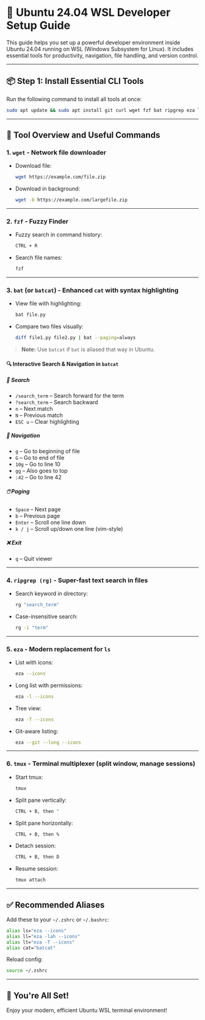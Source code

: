 # 🚀 Ubuntu 24.04 WSL Developer Setup Guide

This guide helps you set up a powerful developer environment inside Ubuntu 24.04 running on WSL (Windows Subsystem for Linux). It includes essential tools for productivity, navigation, file handling, and version control.

---

## 📦 Step 1: Install Essential CLI Tools

Run the following command to install all tools at once:

```bash
sudo apt update && sudo apt install git curl wget fzf bat ripgrep eza lsd tmux -y
```

---

## 🔧 Tool Overview and Useful Commands

### 1. `wget` - Network file downloader
- Download file:
  ```bash
  wget https://example.com/file.zip
  ```
- Download in background:
  ```bash
  wget -b https://example.com/largefile.zip
  ```

---

### 2. `fzf` - Fuzzy Finder
- Fuzzy search in command history:
  ```bash
  CTRL + R
  ```
- Search file names:
  ```bash
  fzf
  ```

---

### 3. `bat` (or `batcat`) - Enhanced `cat` with syntax highlighting

- View file with highlighting:
  ```bash
  bat file.py
  ```
- Compare two files visually:
  ```bash
  diff file1.py file2.py | bat --paging=always
  ```

> **Note:** Use `batcat` if `bat` is aliased that way in Ubuntu.

#### 🔍 Interactive Search & Navigation in `batcat`

##### 🔎 Search
- `/search_term` – Search forward for the term  
- `?search_term` – Search backward  
- `n` – Next match  
- `N` – Previous match  
- `ESC u` – Clear highlighting  

##### 🧭 Navigation
- `g` – Go to beginning of file  
- `G` – Go to end of file  
- `10g` – Go to line 10  
- `gg` – Also goes to top  
- `:42` – Go to line 42  

##### 🖱️ Paging
- `Space` – Next page  
- `b` – Previous page  
- `Enter` – Scroll one line down  
- `k / j` – Scroll up/down one line (vim-style)  

##### ❌ Exit
- `q` – Quit viewer

---

### 4. `ripgrep (rg)` - Super-fast text search in files
- Search keyword in directory:
  ```bash
  rg "search_term"
  ```
- Case-insensitive search:
  ```bash
  rg -i "term"
  ```

---

### 5. `eza` - Modern replacement for `ls`
- List with icons:
  ```bash
  eza --icons
  ```
- Long list with permissions:
  ```bash
  eza -l --icons
  ```
- Tree view:
  ```bash
  eza -T --icons
  ```
- Git-aware listing:
  ```bash
  eza --git --long --icons
  ```

---

### 6. `tmux` - Terminal multiplexer (split window, manage sessions)
- Start tmux:
  ```bash
  tmux
  ```
- Split pane vertically:
  ```bash
  CTRL + B, then "
  ```
- Split pane horizontally:
  ```bash
  CTRL + B, then %
  ```
- Detach session:
  ```bash
  CTRL + B, then D
  ```
- Resume session:
  ```bash
  tmux attach
  ```

---

## ✅ Recommended Aliases

Add these to your `~/.zshrc` or `~/.bashrc`:

```bash
alias ls="eza --icons"
alias ll="eza -lah --icons"
alias lt="eza -T --icons"
alias cat="batcat"
```

Reload config:
```bash
source ~/.zshrc
```

---

## 🎉 You're All Set!
Enjoy your modern, efficient Ubuntu WSL terminal environment!
